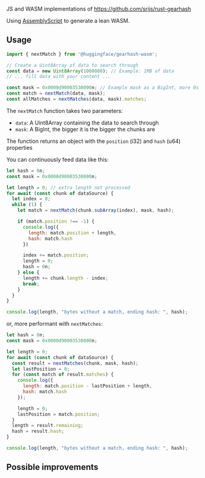 JS and WASM implementations of https://github.com/srijs/rust-gearhash

Using [AssemblyScript](https://www.assemblyscript.org/) to generate a lean WASM.

## Usage

```javascript
import { nextMatch } from '@huggingface/gearhash-wasm';

// Create a Uint8Array of data to search through
const data = new Uint8Array(1000000); // Example: 1MB of data
// ... fill data with your content ...

const mask = 0x0000d90003530000n; // Example mask as a BigInt, more 0s => bigger chunks
const match = nextMatch(data, mask);
const allMatches = nextMatches(data, mask).matches;
```

The `nextMatch` function takes two parameters:
- `data`: A Uint8Array containing the data to search through
- `mask`: A BigInt, the bigger it is the bigger the chunks are

The function returns an object with the `position` (i32) and `hash` (u64) properties

You can continuously feed data like this:

```javascript
let hash = 0n;
const mask = 0x0000d90003530000n;

let length = 0; // extra length not processed
for await (const chunk of dataSource) {
  let index = 0;
  while (1) {
    let match = nextMatch(chunk.subArray(index), mask, hash);

    if (match.position !== -1) {
      console.log({
        length: match.position + length,
        hash: match.hash
      })

      index += match.position;
      length = 0;
      hash = 0n;
    } else {
      length += chunk.length - index;
      break;
    }
  }
}

console.log(length, "bytes without a match, ending hash: ", hash);
```

or, more performant with `nextMatches`:

```javascript
let hash = 0n;
const mask = 0x0000d90003530000n;

let length = 0;
for await (const chunk of dataSource) {
  const result = nextMatches(chunk, mask, hash);
  let lastPosition = 0;
  for (const match of result.matches) {
    console.log({
      length: match.position - lastPosition + length,
      hash: match.hash
    });

    length = 0;
    lastPosition = match.position;
  }
  length = result.remaining;
  hash = result.hash;
}

console.log(length, "bytes without a match, ending hash: ", hash);
```

## Possible improvements

